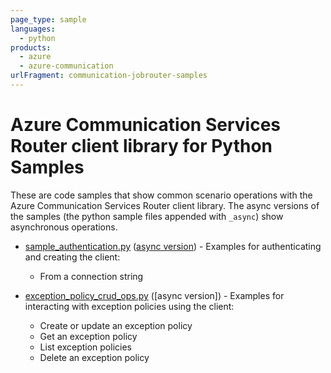 ```yaml
---
page_type: sample
languages:
  - python
products:
  - azure
  - azure-communication
urlFragment: communication-jobrouter-samples
---
```

  
# Azure Communication Services Router client library for Python Samples

These are code samples that show common scenario operations with the Azure Communication Services Router client library.
The async versions of the samples (the python sample files appended with `_async`) show asynchronous operations.


* [sample_authentication.py](https://github.com/Azure/azure-sdk-for-python/blob/restapi_job_router/repo_setup/sdk/communication/azure-communication-jobrouter/samples/sample_authentication.py) ([async version](https://github.com/Azure/azure-sdk-for-python/blob/restapi_job_router/repo_setup/sdk/communication/azure-communication-jobrouter/samples/sample_authentication_async.py)) - Examples for authenticating and creating the client:
    * From a connection string

* [exception_policy_crud_ops.py](https://github.com/Azure/azure-sdk-for-python/blob/restapi_job_router/repo_setup/sdk/communication/azure-communication-jobrouter/samples/exception_policy_crud_ops.py) ([async version]) - Examples for interacting with exception policies using the client:
    * Create or update an exception policy
    * Get an exception policy
    * List exception policies
    * Delete an exception policy
    